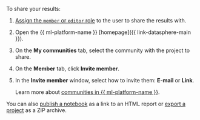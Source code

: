 To share your results:

1. [Assign the `member` or `editor` role](../../datasphere-ui-preview/security/index.md#grant-role) to the user to share the results with.
1. Open the {{ ml-platform-name }} [homepage]({{ link-datasphere-main }}).
1. On the **My communities** tab, select the community with the project to share.
1. On the **Member** tab, click **Invite member**.
1. In the **Invite member** window, select how to invite them: **E-mail** or **Link**.

   Learn more about [communities in {{ ml-platform-name }}](../../datasphere-ui-preview/concepts/community.md).

You can also [publish a notebook](../../datasphere-ui-preview/operations/projects/publication.md) as a link to an HTML report or [export a project](../../datasphere-ui-preview/operations/projects/export.md) as a ZIP archive.